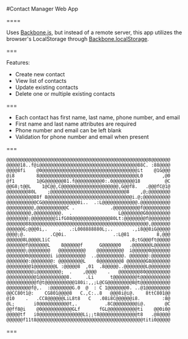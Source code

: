 #Contact Manager Web App



====

Uses [Backbone.js](https://github.com/jashkenas/backbone), but instead of a remote server, this app utilizes the browser's LocalStorage through [Backbone.localStorage](https://github.com/jeromegn/Backbone.localStorage).

===

Features:

-  Create new contact
-  View list of contacts
-  Update existing contacts
-  Delete one or multiple existing contacts

===

- Each contact has first name, last name, phone number, and email
- First name and last name attributes are required
- Phone number and email can be left blank
- Validation for phone number and email when present 


===


```
@@@@@@@@@@@@@@@@@@@@@@@@@@@@@@@@@@@@@@@@@@@@@@@@@@@@8@@@@@@@
@@@@@18..f@i@@@@@@@@@@@@@@@@@@@@@@@@@@@@@@@@@@@@88C. :88@@@@
@@@@8fi    @0@@@@@@@@@@@@@@@@@@@@@@@@@@@@@@@@@@@it    @1G@@@
@i8        8@@@@@@@@@@@@@@@@@@@@@@@@@@@@@@@@@@@@L0       ,@0
@f1        1@G@@@@@@@81.f@@@@@@@@@@0:.0@@@@@@@@18         @C
@@G8;t@@L    1@C@@,C@@@@@@@@@@@@@@@@@@@@@,G@@f8.   .@@@fC@1@
@@@@@@@@80L    ;@@@@@@@@@@@@@@@@@@@@@@@@@@@@8    ,@;@@@@@@@@
@@@@@@@@@@88f 8@@@@@@@@@@@@@@@@@@@@@@@@@@@@@@@i.@;@@@@@@@@@@
@@@@@@@@@@@CG@@@@@@@@@@@@@0i..  .:L@@@@@@@@@@@@@.@@@@@@@@@@@
@@@@@@@@@@,@@@@@@@@@@@C .             .@@@@@@@@@@f@@@@@@@@@@
@@@@@@@@@,@@@@@@@@@@.  .                 L@@@@@@@@G0@@@@@@@@
@@@@@@@@;@@@@@@@@@1ifG08@@@@@@@@@@@@@@80Lt:@@@@@@@@f@@@@@@@@
@@@@@@@88@@@@@@@@@@@@@@@@@@@@@@@@@@@@@@@@@@@@@@@@@@@,@@@@@@@
@@@@@@G;@@@0i,.    .   .:L008888880L;..       .,i8@@8iG@@@@@
@@@@;@.         .C@0i.                 .:L@81          8,@@@
@@@@@@8L@@@@L1iC                             .8;tG@@@ft@@@@@
@@@@@@@f@@@@@@@L    8@@@@@@f      G@@@@@@0   .@@@@@@@L@@@@@@
@@@@@@@;@@@@@@@@   @@@@@@@@@@    @@@@@@@@@@  i@@@@@@0@@@@@@@
@@@@@@@0@@@@@@@@i i@@@@@@@@@@  ..@@@@@@@@@@. @@@@@@@:@@@@@@@
@@@@@@@@:@@@@@@@@: @@@@@@@@@L    0@@@@@@@@8 @@@@@@@G8@@@@@@@
@@@@@@@@@1@@@@@@@@L :@@@@@8  ,01  .8@@@@@..@@@@@@@@L@@@@@@@@
@@@@@@@@@@i@@@@@@@@@;  .    ,@@@@    .   @@@@@@@@80@@@@@@@@@
@@@@@@@@@@@1@@@@@@@@@@8.     .Li      t@@@@@@@@@t@@@@@@@@@@@
@@@@@@@@@@@f@t@@@@@@@@@@@180i:,,;L@CG@@@@@@@@@8@t@@@@@@@@@@@
@@@@@@@@@f@,.  :@@@@@@@@G.0  @  : C 1@@@@@@@0. ..@1@@@@@@@@@
@@CC80t1@:    CG801@@@@8   C.,C:..8   @@@8i@i@.    8ttC801@@
@10    .   .CC8@@@@@@LiL8t8   C   .08i8C@@@@@@i8.        :8@
@L;       i0@@@@@@@@@@@t,.          .8C@@@@@@@@@i@.       @C
@@ff8@i    @0@@@@@@@@@@@GLf       fGL@@@@@@@@@@@ti    @@0i0@
@@@@@tf   i0@@@@@@@@@@@@@@@@Li;;t8@@@@@@@@@@@@@@t8   .@8@@@@
@@@@@@f11t8@@@@@@@@@@@@@@@@@@@@@@@@@@@@@@@@@@@@@@@titi0@@@@@
```

===



